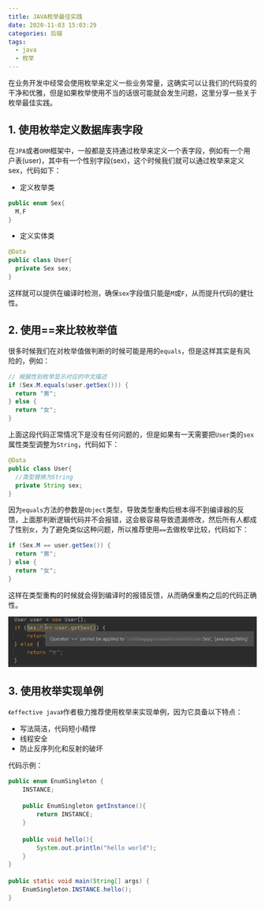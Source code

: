 ```yaml
---
title: JAVA枚举最佳实践
date: 2020-11-03 15:03:29
categories: 后端
tags:
  - java
  - 枚举
---
```


在业务开发中经常会使用枚举来定义一些业务常量，这确实可以让我们的代码变的干净和优雅，但是如果枚举使用不当的话很可能就会发生问题，这里分享一些关于枚举最佳实践。

## 1. 使用枚举定义数据库表字段

在`JPA`或者`ORM`框架中，一般都是支持通过枚举来定义一个表字段，例如有一个用户表(user)，其中有一个性别字段(sex)，这个时候我们就可以通过枚举来定义 sex，代码如下：

- 定义枚举类

```java
public enum Sex{
  M,F
}
```

- 定义实体类

```java
@Data
public class User{
  private Sex sex;
}
```

这样就可以提供在编译时检测，确保`sex`字段值只能是`M`或`F`，从而提升代码的健壮性。

## 2. 使用==来比较枚举值

很多时候我们在对枚举值做判断的时候可能是用的`equals`，但是这样其实是有风险的，例如：

```java
// 根据性别枚举显示对应的中文描述
if (Sex.M.equals(user.getSex())) {
  return "男";
} else {
  return "女";
}
```

上面这段代码正常情况下是没有任何问题的，但是如果有一天需要把`User`类的`sex`属性类型调整为`String`，代码如下：

```java
@Data
public class User{
  //类型替换为String
  private String sex;
}
```

因为`equals`方法的参数是`Object`类型，导致类型重构后根本得不到编译器的反馈，上面那判断逻辑代码并不会报错，这会极容易导致遗漏修改，然后所有人都成了性别`女`，为了避免类似这种问题，所以推荐使用`==`去做枚举比较，代码如下：

```java
if (Sex.M == user.getSex()) {
  return "男";
} else {
  return "女";
}
```

这样在类型重构的时候就会得到编译时的报错反馈，从而确保重构之后的代码正确性。

![](java-enum-best-practice/2020-11-06-15-14-31.png)

## 3. 使用枚举实现单例

`《effective java》`作者极力推荐使用枚举来实现单例，因为它具备以下特点：

- 写法简洁，代码短小精悍
- 线程安全
- 防止反序列化和反射的破坏

代码示例：

```java
public enum EnumSingleton {
    INSTANCE;

    public EnumSingleton getInstance(){
        return INSTANCE;
    }

    public void hello(){
        System.out.println("hello world");
    }
}

public static void main(String[] args) {
    EnumSingleton.INSTANCE.hello();
}
```



